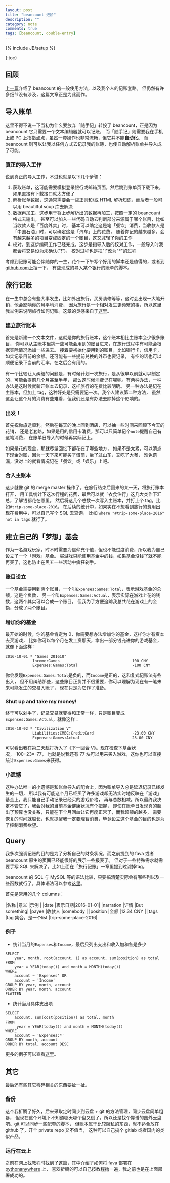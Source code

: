 ```yaml
---
layout: post
title: "beancount 进阶"
description: ""
category: note
comments: true
tags: [beancount, double-entry]
---
```

{% include JB/setup %}

{:toc}

## 回顾
[上一篇](/2016/10/beancount-thinking.html)介绍了 beancount 的一般使用方法，以及我个人的记账套路。
但仍然有许多细节没有涉及，这篇文章正是为此而作。
<!--more-->

## 导入账单
这里不得不说一下当初为什么要放弃「随手记」转投了 beancount，正是因为 beancount 它只需要一个文本编辑器就可以记账，
而「随手记」则需要我在手机上或 PC 上指指点点，虽然一套操作也非常流畅，但它并不能**自动化**。
而 beancount 则可以让我以任何方式去记录我的账簿，也使自动解析账单并导入成了可能。

### 真正的导入工作
说到真正的导入工作，不过也就是以下几个步骤：

1. 获取账单，这可能需要模拟登录银行或邮箱页面，然后跳到账单页下载下来，如果直接有下载接口就太方便了
1. 解析账单数据，这通常需要会一些正则和/或 HTML 解析知识，而后者一般可以用 beautilful soup 库去解决
1. 数据再加工，这步用于将上步解析出的数据再加工，按照一定的 beancount 格式去输出，
甚至可以加入一些代码自动去判断部分来源属于哪个账目，比如当收款人是「百度外卖」时，
基本可以确定这是笔「餐饮」消费，当收款人是「中国石油」时，可以确定这是「汽车」上的花费，
随着你记的越来越多，会有越来越多的项目变成固定的一个账目，这又减轻了你的工作
1. 校对，到这步编码工作已经完成，这步是指导入后的校对工作，一般导入时我都会将交易设为未确认("!")，
校对过程也是把"!"改为"\*"的过程

考虑到记账可能会伴随你的一生，花个一下午写个好用的脚本还是值得的，或者到 [github.com]()上搜一下，
有些现成的导入某个银行的账单的脚本。

## 旅行记账
在一生中总会有些大事发生，比如外出旅行，买房装修等等，这时会出现一大笔开销，他会影响你的月平均消费，
因为旅行是一个相对发生更频繁的事，所以这里我举例来说明旅行如何记账。这章的灵感来自于[这里][1]。

### 建立旅行账本
首先是新建一个文本文件，这就是你的旅行账本，这个账本相比主账本会少很多账目，
你可以从主账本里挑一些可能会用到的账目进来，在旅行过程中有可能会根据实际情况添加一些进去。
接着要初始化要用到的账目，比如银行卡，信用卡，如实记录目前的余额。还可能有一些提前兑换的外币也要记录，
有空的话也可以顺便记录下当前的汇率，在之后会有用的。

有一个比较让人纠结的问题是，有时候计划一次旅行，是从很早以前就可以制定的，可能会提前几个月甚至半年，
那么这时候消费记在哪呢。有两种办法，一种办法是这时候就新开账本去记录，这样旅行的花费比较明确。
另一种办法是记在主账本，但加上 tag，这种好处是只需要记一次。我个人建议第二种方法，
虽然这会让这个月的消费有些难看，但我们还是有办法去除掉这个影响的。

### 出发！
首先祝你旅途顺利。然后在每天的晚上回到酒店，可以抽一些时间来回顾下今天的花销，
还是老套路，如果是用的信用卡消费，那可以只简单记个`note`提醒自己有这笔消费，
在账单日导入的时候再实际记上。

如果是花的现金，那就尽量回忆下都花在了哪些地方，
如果不是太累，可以清点下现金对账，因为一天下来可能买了蛋筒，坐了过山车，又吃了大餐，
难免遗漏，没对上的就看情况记在「餐饮」或「娱乐」上吧。

### 合入主账本
这步就像 git 的 merge master 操作了。在旅行结束后回来的某一天，将旅行账本打开，
用工具统计下这次行程的花费，最后可以就「衣食住行」这几大类作下汇总，了解钱都花在哪里。
然后将这几个总数一次写入主账本，并打上个 tag，比如`#trip-some-place-2016`。
在后续的统计中，如果实在不想看到旅行的费用出现在费用中，可以自己写个 SQL 去查询，
比如 `where "#trip-some-place-2016" not in tags` 就行了。

## 建立自己的「梦想」基金
作为一名游戏玩家，时不时需要为信仰充个值，但也不能过度消费，所以我为自己设立了一个「游戏」基金。
买游戏只能使用基金中的钱，如果基金没钱了就不能再买了，这也防止在黑五一些活动中疯狂剁手。

### 账目设立
一个基金需要用到两个账目，一个叫`Expenses:Games:Total`，表示游戏基金的总额，这是个负数，
另一个叫`Expenses:Games:Actual`，表示实际在游戏上花的钱数，这两个其实可以合成一个账目，
但我为了方便追踪我总共花在游戏上的金额，分成了两个账目。

### 增加你的基金
最开始的时候，你的基金肯定为 0，你需要想办法增加你的基金，这样你才有资本去买游戏，
比如你可以每个月在发工资那天，拿出一部分钱充进你的游戏基金，就像下面这样：

```
2016-10-01 * "Games 201610"
            Income:Games                                100 CNY
            Expenses:Games:Total                        -100 CNY
```

你会发现`Expenses:Games:Total`是负的，而`Income`是正的，这和复式记账法有些出入，
但不用纠结那些，这些账目正负并不很重要，你可以理解为现在有一笔未来可能发生的交易入账了，
现在只是为它作了准备。

### Shut up and take my money!
终于可以剁手了，记录交易就变得和正常一样，只是账目变成`Expenses:Games:Actual`，就像这样：

```
2016-10-02 * "Civilization V"
            Liabilities:CMBC:CreditCard                 -23.00 CNY
            Expenses:Games:Actual                       23.00 CNY
```

可以看出我在第二天趁打折入了《下一回合 V》。现在检查下基金状况，-100+23=-77，
也就是说我还有 77 块可以用来买入游戏，这你也可以直接统计`Expenses:Games`来获得。

### 小遗憾
这种办法唯一的小遗憾是和账单导入的配合上，因为账单导入总是延迟记录已经发生的一切，
所以我有可能这个月已经买了许多游戏却无法实时地反映在「游戏」基金上，我只能自己手动记录已经买的游戏价格，
再与总数相减。所以最终我决定不管它了，我会对我的当前基金健康状况有个把握，
即使在账单日发现真的超出了预算也没关系，只能在下个月回血让它再度正常了，而我超额的越多，
需要恢复的时间就越长，也就提醒我一定要理智消费，毕竟设立这个基金的目的也是为了控制消费欲望。

## Query
我多次强调记账的目的是为了分析自己的财条状况，而之前提到的 fava 或者 beancount 原生的页面已经能很好的展示一些报表了。
但对于一些特殊需求就需要手写 SQL 来解决了，比如上面在「旅行记账」一章里提到过滤掉tag。

beancount 的 SQL 与 MySQL 等的语法比较，只要搞清楚实际会有哪些列以及一些函数就行了，具体语法可以参考[这里][2]。

首先是常用的几个 columns：

|名称   |意义    |示例  |
|date   |表示日期|2016-01-01|
|narration  |详情   |But something|
|payee      |收款人 |somebody   |
|position   |金额   |12.34 CNY  |
|tags       |tag 集合，是一个list   |trip-some-place-2016|

### 例子

- 统计当月的`Expenses`和`Income`，最后只列出支出和收入加和各是多少

```
SELECT
    year, month, root(account, 1) as account, sum(position) as total
FROM
    year = YEAR(today()) and month = MONTH(today())
WHERE
    account ~ 'Expenses' OR
    account ~ 'Income'
GROUP BY year, month, account
ORDER BY year, month, account
FLATTEN
```

- 统计当月具体支出项

```
SELECT
    account, sum(cost(position)) as total, month
FROM
     year = YEAR(today()) and month = MONTH(today())
WHERE
    account ~ 'Expenses:*'
GROUP BY month, account
ORDER BY total, account DESC
```

更多的例子可以查看[这里][3]。


## 其它
最后还有些其它零碎相关的东西要扯一扯。

### 备份
这个我折腾了好久，后来采取定时同步到云盘 + git 的方法管理，同步云盘简单粗暴，
但现在这个环境下不知道哪天哪个盘又倒了，所以还是找个靠谱的国外云盘吧。git 可以同步一些配套的脚本，
但账本属于比较隐私的东西，就不适合放在 github 了，开个 private repo 又不值当，
这种可以自己搞个 gitlab 或者国内的类似产品。

### 运行在云上
之前在网上找教程时找到了[这篇][4]，其中介绍了如何将 fava 部署在 [pythonanywhere](https://www.pythonanywhere.com/) 上，
喜欢折腾的可以自己按教程撸一遍，我之前也是在上面部署成功的。

[1]: https://docs.google.com/document/d/1FRcJqUfeAMQO6KjG94w6rF7VajMGJaFplmF1Wu0rCHY/edit   "Sharing Expenses in Beancount"
[2]: https://docs.google.com/document/d/1s0GOZMcrKKCLlP29MD7kHO4L88evrwWdIO0p4EwRBE0/edit   "Beancount Query Language"
[3]: https://aumayr.github.io/beancount-sql-queries/    "SQL queries"
[4]: https://alexjj.com/blog/2016/2/managing-my-personal-finances-with-beancount/   "Managing my personal finances with beancount"
